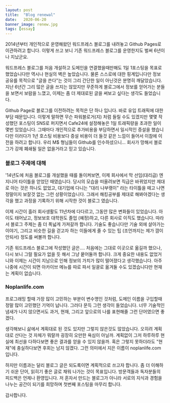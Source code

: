 ```yaml
---
layout: post
title:  "Blog renewal"
date:   2020-06-20
banner_image: renew.jpg
tags: [essay]
---
```


2014년부터 개인적으로 운영해왔던 워드프레스 블로그를 내려놓고 Github Pages로 이관하려고 합니다. 이렇게 쓰고 보니 기존 워드프레스 블로그를 운영한지도 벌써 6년이나 지났군요.

워드프레스 블로그를 처음 개설하고 도메인을 연결했을때만해도 1일 1포스팅을 목표로 했었습니다만 역시나 현실의 벽은 높았습니다. 물론 스스로에 대한 핑계입니다만 정보 공유를 목적으로 "글을 쓴다"는 것이 그리 간단한 일이 아닌것은 분명히 깨달았습니다. 지난 6년간 그리 많은 글을 쓰지는 않았지만 꾸준하게 블로그에서 정보를 얻어가는 분들을 보면서 보람을 느꼈고, 이제는 좀 더 제대로된 글을 써보고 싶다는 생각도 들었습니다.

<!--more-->

Github Page로 블로그를 이전하려는 목적은 단 하나 입니다. 바로 유입 트래픽에 대한 부담 때문입니다. 이렇게 말하면 무슨 파워블로거(지) 처럼 들릴 수도 있겠지만 몇몇 작성했던 포스팅이 SNS로 퍼지면서 Cafe24에 설정해놓은 1일 트래픽량을 초과한 일이 몇번 있었습니다. 그때마다 개인적으로 추가비용을 부담하면서 일시적인 증설을 했습니다만 이러다가 1년 호스팅 비용보다 증설 비용이 더 들것 같은 느낌이 들어서 이참에 이전을 하려고 합니다. 우리 M$ 형님들이 Github를 인수하셨으니... 회사가 망해서 블로그가 강제 폐쇄될 일은 없을거라고 믿고 있습니다.

### 블로그 주제에 대해

'14년도에 처음 블로그를 개설했을 때를 돌이켜보면, 이제 회사에서 막 선임(대리급) 엔지니어 타이틀을 얻었던 때였습니다. 당시의 모습을 떠올려보면 직급은 바뀌었지만 제대로 아는 것은 하나도 없었고, 대기업에 다니는 "대리 나부랭이" 라는 타이틀을 떼고 나면 정말이지 보잘것 없는 그런 상황이었습니다. 그래서 해킹공부를 제대로 해봐야겠다는 생각을 했고 과정을 기록하기 위해 시작한 것이 블로그 였습니다.

이제 시간이 흘러 회사생활도 11년차에 다다르고, 그동안 많은 변화들이 있었습니다. 아이도 태어났고, 정보보호 대학원도 졸업 (예정)하고, 다른 회사로 이직도 했습니다. 따라서 블로그 주제는 좀 더 폭넓게 가져갈까 합니다. 기술도 좋습니다만 기술 외에 살아가는 이야기, 그리고 비슷한 길을 걷고자 하는 이들에게 줄 수 있는 팁 (조언까지는 제가 깜이 안되서) 정도를 써볼까 합니다. 

기존 워드프레스 블로그에 작성했던 글은.... 처음에는 그대로 이곳으로 옮길까 했으나, 다시 보니 그럴 필요가 없을 듯 해서 그냥 뭍어둘까 합니다. 크게 중요한 내용도 없었거니와 이제는 시간이 지남으로 인해 정보의 가치가 많이 떨어졌다고 생각했습니다. 아주 나중에 시간이 되면 아카이브 메뉴를 따로 파서 일괄로 옮겨둘 수도 있겠습니다만 현재는 계획이 없습니다.


### Noplanlife.com 

프로그래밍 할때 가장 많이 고민하는 부분이 변수명인 것처럼, 도메인 이름을 구입할때 정말 많이 고민했던 기억이 납니다. 그러다 문득 그런 생각이 들었습니다. 너무 기술적인 냄새가 나지 않으면서도 과거, 현재, 그리고 앞으로의 나를 표현해줄 그런 단어였으면 좋겠다. 

생각해보니 삶에서 계획대로 된 것도 있지만 그렇지 않은것도 많았습니다. 오히려 계획대로 산다는 것 자체가 뭐랄까 굉장히 오만한 욕심이 아닐까. 계획없이 그저 하루하루 현실에 최선을 다하다보면 좋은 결과를 얻을 수 있지 않을까. 혹은 그렇지 못하더라도 "현재"에 충실하다보면 후회는 남지 않겠다. 그런 의미에서 지은 이름이 noplanlife.com 입니다. 

하지만 이름과는 달리 블로그 글은 되도록이면 계획적으로 쓰고자 합니다. 좀 더 이해하기 쉬운 단어, 읽히기 좋은 글로 채워 나가는 것이 목표입니다. 방문객들과 독자분들의 피드백은 언제나 환영입니다. 저 혼자서 만드는 블로그가 아니라 서로의 지식과 경험을 나누는 공간이 되기를 희망하며 첫번째 포스팅을 마무리 합니다. 

감사합니다.